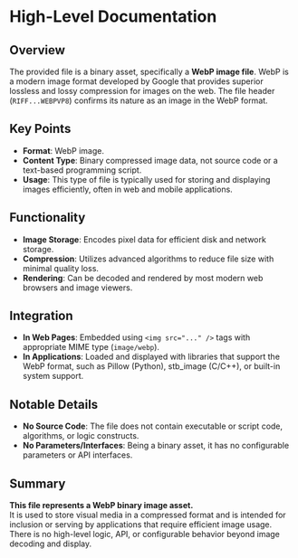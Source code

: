 # High-Level Documentation

## Overview

The provided file is a binary asset, specifically a **WebP image file**. WebP is a modern image format developed by Google that provides superior lossless and lossy compression for images on the web. The file header (`RIFF...WEBPVP8`) confirms its nature as an image in the WebP format.

## Key Points

- **Format**: WebP image.
- **Content Type**: Binary compressed image data, not source code or a text-based programming script.
- **Usage**: This type of file is typically used for storing and displaying images efficiently, often in web and mobile applications.

## Functionality

- **Image Storage**: Encodes pixel data for efficient disk and network storage.
- **Compression**: Utilizes advanced algorithms to reduce file size with minimal quality loss.
- **Rendering**: Can be decoded and rendered by most modern web browsers and image viewers.

## Integration

- **In Web Pages**: Embedded using `<img src="..." />` tags with appropriate MIME type (`image/webp`).
- **In Applications**: Loaded and displayed with libraries that support the WebP format, such as Pillow (Python), stb_image (C/C++), or built-in system support.

## Notable Details

- **No Source Code**: The file does not contain executable or script code, algorithms, or logic constructs.
- **No Parameters/Interfaces**: Being a binary asset, it has no configurable parameters or API interfaces.

## Summary

**This file represents a WebP binary image asset.**  
It is used to store visual media in a compressed format and is intended for inclusion or serving by applications that require efficient image usage. There is no high-level logic, API, or configurable behavior beyond image decoding and display.